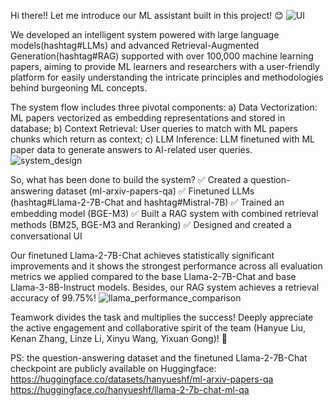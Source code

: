 Hi there!! Let me introduce our ML assistant built in this project! 😊 
![UI](https://github.com/hanyuesgithub/An-ML-Assistant-Powered-with-LLM-and-Advanced-RAG/assets/80732009/64e99d4f-f261-44ea-b35a-a680a14a2ef7)

We developed an intelligent system powered with large language models(hashtag#LLMs) and advanced Retrieval-Augmented Generation(hashtag#RAG) supported with over 100,000 machine learning papers, aiming to provide ML learners and researchers with a user-friendly platform for easily understanding the intricate principles and methodologies behind burgeoning ML concepts.

The system flow includes three pivotal components: 
a) Data Vectorization: ML papers vectorized as embedding representations and stored in database;
b) Context Retrieval: User queries to match with ML papers chunks which return as context;
c) LLM Inference: LLM finetuned with ML paper data to generate answers to AI-related user queries. 
![system_design](https://github.com/hanyuesgithub/An-ML-Assistant-Powered-with-LLM-and-Advanced-RAG/assets/80732009/96d7947d-5a9f-4bb4-bb2b-e59ef54d72bb)

So, what has been done to build the system?
✅ Created a question-answering dataset (ml-arxiv-papers-qa)
✅ Finetuned LLMs (hashtag#Llama-2-7B-Chat and hashtag#Mistral-7B)
✅ Trained an embedding model (BGE-M3)
✅ Built a RAG system with combined retrieval methods (BM25, BGE-M3 and Reranking)
✅ Designed and created a conversational UI

Our finetuned Llama-2-7B-Chat achieves statistically significant improvements and it shows the strongest performance across all evaluation metrics we applied compared to the base Llama-2-7B-Chat and base Llama-3-8B-Instruct models. Besides, our RAG system achieves a retrieval accuracy of 99.75%!
![llama_performance_comparison](https://github.com/hanyuesgithub/An-ML-Assistant-Powered-with-LLM-and-Advanced-RAG/assets/80732009/159b03c5-bf27-4412-8ad7-ccb5fdde7bfc)


Teamwork divides the task and multiplies the success! Deeply appreciate the active engagement and collaborative spirit of the team (Hanyue Liu, Kenan Zhang, Linze Li, Xinyu Wang, Yixuan Gong)! 🎉

PS: the question-answering dataset and the finetuned Llama-2-7B-Chat checkpoint are publicly available on Huggingface:
https://huggingface.co/datasets/hanyueshf/ml-arxiv-papers-qa  
https://huggingface.co/hanyueshf/llama-2-7b-chat-ml-qa 

